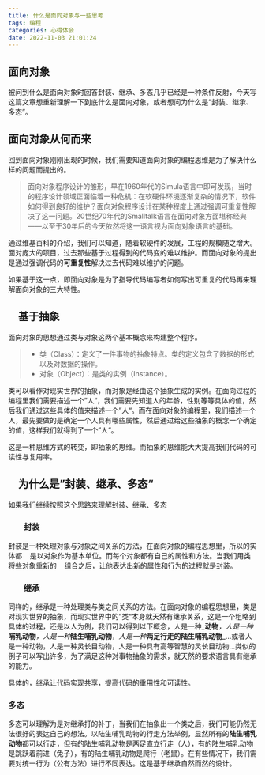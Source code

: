 ```yaml
---
title: 什么是面向对象与一些思考
tags: 编程
categories: 心得体会
date: 2022-11-03 21:01:24
---
```


## 面向对象

  被问到什么是面向对象时回答封装、继承、多态几乎已经是一种条件反射，今天写这篇文章想重新理解一下到底什么是面向对象，或者想问为什么是“封装、继承、多态”。

## 面向对象从何而来

  回到面向对象刚刚出现的时候，我们需要知道面向对象的编程思维是为了解决什么样的问题而提出的。

> 面向对象程序设计的雏形，早在1960年代的Simula语言中即可发现，当时的程序设计领域正面临着一种危机：在软硬件环境逐渐复杂的情况下，软件如何得到良好的维护？面向对象程序设计在某种程度上通过强调可重复性解决了这一问题。20世纪70年代的Smalltalk语言在面向对象方面堪称经典——以至于30年后的今天依然将这一语言视为面向对象语言的基础。

  通过维基百科的介绍，我们可以知道，随着软硬件的发展，工程的规模随之增大。面对庞大的项目，过去那些基于过程得到的代码变的难以维护。而面向对象的提出是通过强调代码的**可重复性**解决过去代码难以维护的问题。

  如果基于这一点，即面向对象是为了指导代码编写者如何写出可重复的代码再来理解面向对象的三大特性。

##     基于抽象

  面向对象的思想通过类与对象这两个基本概念来构建整个程序。

> *   类（Class）：定义了一件事物的抽象特点。类的定义包含了数据的形式以及对数据的操作。
> *   对象（Object）：是类的实例（Instance）。

  类可以看作对现实世界的抽象，而对象是经由这个抽象生成的实例。在面向过程的编程里我们需要描述一个”人“，我们需要先知道人的年龄，性别等等具体的值，然后我们通过这些具体的值来描述一个”人“。而在面向对象的编程里，我们描述一个人，最先要做的是确定一个人具有哪些属性，然后通过给这些抽象的概念一个确定的值，这样我们就得到了一个”人“。

  这是一种思维方式的转变，即抽象的思维。而抽象的思维能大大提高我们代码的可读性与复用率。

##     为什么是”封装、继承、多态“

  如果我们继续按照这个思路来理解封装、继承、多态

###         封装

  封装是一种处理对象与对象之间关系的方法，在面向对象的编程思想里，所以的实体都    是以对象作为基本单位。而每个对象都有自己的属性和方法。当我们用类将些对象重新的    组合之后，让他表达出新的属性和行为的过程就是封装。

###         继承

  同样的，继承是一种处理类与类之间关系的方法。在面向对象的编程思想里，类是对现实世界的抽象，而现实世界中的”类“本身就天然有继承关系，这是一个粗略到具体的过程，还是以人为例，我们可以得到以下概念，人是一种_**动物**_，人是一种_**哺乳动物**_，人是一种_**陆生哺乳动物**_，人是一种_**两足行走的陆生哺乳动物**_...或者人是一种动物，人是一种灵长目动物，人是一种具有高等智慧的灵长目动物...类似的例子可以写出许多，为了满足这种对事物抽象的需求，就天然的要求语言具有继承的能力。

  具体的，继承让代码实现共享，提高代码的重用性和可读性。

### 多态
  多态可以理解为是对继承打的补丁，当我们在抽象出一个类之后，我们可能仍然无法很好的表达自己的想法。以陆生哺乳动物的行走方法举例，显然所有的**陆生哺乳动物**都可以行走，但有的陆生哺乳动物是两足直立行走（人），有的陆生哺乳动物是跳跃着前进（兔子），有的陆生哺乳动物是爬行（老鼠）。在有些情况下，我们需要对统一行为（公有方法）进行不同表达。这是基于继承自然而然的设计。
